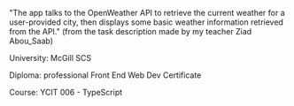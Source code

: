 "The app talks to the OpenWeather API to retrieve the current weather for a user-provided city, then displays some basic weather information retrieved from the API." (from the task description made by my teacher Ziad Abou_Saab)

University: McGill SCS

Diploma: professional Front End Web Dev Certificate

Course: YCIT 006 - TypeScript 

